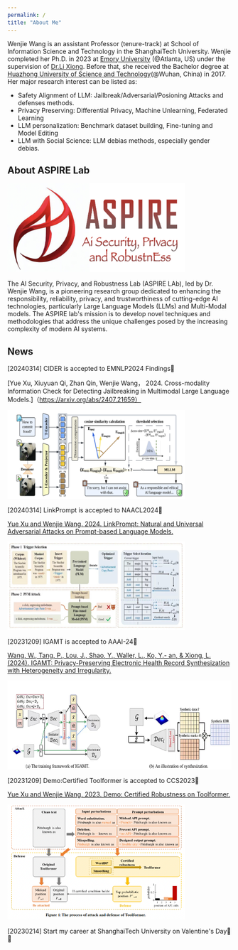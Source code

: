 ```yaml
---
permalink: /
title: "About Me"
---
```


Wenjie Wang  is an assistant Professor (tenure-track) at School of Information Science and Technology in the ShanghaiTech University. Wenjie completed her Ph.D. in 2023 at [Emory 
University](https://www.emory.edu/home/index.html) (@Atlanta, US) under the supervision of [Dr.Li Xiong](https://www.cs.emory.edu/~lxiong/). Before that, she received the Bachelor degree at [Huazhong University of Science and Technology](https://english.hust.edu.cn/)(@Wuhan, China) in 2017. Her major research interest can be listed as:
* Safety Alignment of LLM: Jailbreak/Adversarial/Posioning Attacks and defenses methods.
* Privacy Preserving: Differential Privacy, Machine Unlearning, Federated Learning
* LLM personalization: Benchmark dataset building, Fine-tuning and Model Editing
* LLM with Social Science: LLM debias methods, especially gender debias.


## About ASPIRE Lab 
<img src="/images/1Lablogo.png" width="400" height="200">

The AI Security, Privacy, and Robustness Lab (ASPIRE LAb), led by Dr. Wenjie Wang, is a pioneering research group dedicated to enhancing the responsibility, reliability, privacy, and trustworthiness of cutting-edge AI technologies, particularly Large Language Models (LLMs) and Multi-Modal models. The ASPIRE lab's mission is to  develop novel techniques and methodologies that address the unique challenges posed by the increasing complexity of modern AI systems.

## News

[20240314] CIDER is accepted to EMNLP2024 Findings🎉

[Yue Xu, Xiuyuan Qi, Zhan Qin, Wenjie Wang， 2024. Cross-modality Information Check for Detecting Jailbreaking in Multimodal Large Language Models.]（https://arxiv.org/abs/2407.21659）

<img src="/images/1EMNLP.png" width="400" height="200"> 

[20240314] LinkPrompt is accepted to NAACL2024🎉

[Yue Xu and Wenjie Wang. 2024. LinkPrompt: Natural and Universal Adversarial Attacks on Prompt-based Language Models.](https://aclanthology.org/2024.naacl-long.360.pdf)

<img src="/images/1LinkPrompt.png" width="400" height="200"> 

[20231209] IGAMT is accepted to AAAI-24🎉

[Wang, W., Tang, P., Lou, J., Shao, Y., Waller, L., Ko, Y.- an, & Xiong, L. (2024). IGAMT: Privacy-Preserving Electronic Health Record Synthesization with Heterogeneity and Irregularity.](https://ojs.aaai.org/index.php/AAAI/article/view/29491)

<img src="/images/1IGAMT.png" width="600" height="200">

[20231209] Demo:Certified Toolformer is accepted to CCS2023🎉

[Yue Xu and Wenjie Wang. 2023. Demo: Certified Robustness on Toolformer.](https://scholar.google.com/citations?view_op=view_citation&hl=zh-CN&user=V-9g7U4AAAAJ&citation_for_view=V-9g7U4AAAAJ:WF5omc3nYNoC)

<img src="/images/1Certified.png" width="400" height="260">

[20230214] Start my career at ShanghaiTech University on Valentine's Day🎉🌹
